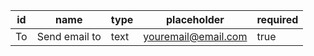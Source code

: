 id            |name               |type              |placeholder        |required
--------------|-------------------|------------------|-------------------|--------
To            |Send email to      |text              |youremail@email.com|true